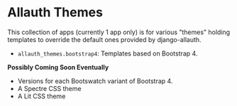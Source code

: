 
# Allauth Themes #

This collection of apps (currently 1 app only) is for various "themes" 
holding templates to override the default ones provided by django-allauth.

* `allauth_themes.bootstrap4`: Templates based on Bootstrap 4.

**Possibly Coming Soon Eventually**

* Versions for each Bootswatch variant of Bootstrap 4.
* A Spectre CSS theme
* A Lit CSS theme